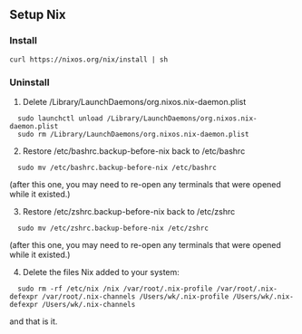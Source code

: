 ## Setup Nix

### Install

```
curl https://nixos.org/nix/install | sh
```

### Uninstall

1. Delete /Library/LaunchDaemons/org.nixos.nix-daemon.plist

```
  sudo launchctl unload /Library/LaunchDaemons/org.nixos.nix-daemon.plist
  sudo rm /Library/LaunchDaemons/org.nixos.nix-daemon.plist
```

2. Restore /etc/bashrc.backup-before-nix back to /etc/bashrc

```
  sudo mv /etc/bashrc.backup-before-nix /etc/bashrc
```

(after this one, you may need to re-open any terminals that were
opened while it existed.)

3. Restore /etc/zshrc.backup-before-nix back to /etc/zshrc

```
  sudo mv /etc/zshrc.backup-before-nix /etc/zshrc
```

(after this one, you may need to re-open any terminals that were
opened while it existed.)

4. Delete the files Nix added to your system:

```
  sudo rm -rf /etc/nix /nix /var/root/.nix-profile /var/root/.nix-defexpr /var/root/.nix-channels /Users/wk/.nix-profile /Users/wk/.nix-defexpr /Users/wk/.nix-channels
  ```

and that is it.